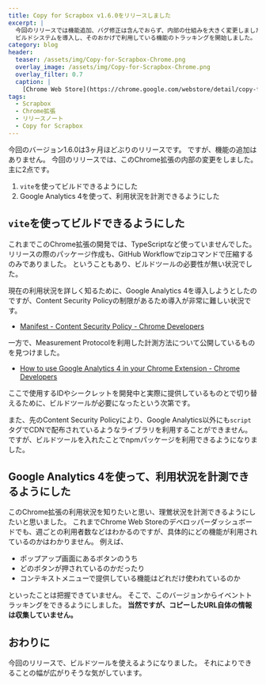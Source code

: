 ```yaml
---
title: Copy for Scrapbox v1.6.0をリリースしました
excerpt: |
  今回のリリースでは機能追加、バグ修正は含んでおらず、内部の仕組みを大きく変更しました。
  ビルドシステムを導入し、そのおかげで利用している機能のトラッキングを開始しました。
category: blog
header:
  teaser: /assets/img/Copy-for-Scrapbox-Chrome.png
  overlay_image: /assets/img/Copy-for-Scrapbox-Chrome.png
  overlay_filter: 0.7
  caption: |
    [Chrome Web Store](https://chrome.google.com/webstore/detail/copy-for-scrapbox/kalhokahkhkmbkiliieonfdmdeajlnog)
tags:
  - Scrapbox
  - Chrome拡張
  - リリースノート
  - Copy for Scrapbox
---
```


今回のバージョン1.6.0は3ヶ月ほどぶりのリリースです。
ですが、機能の追加はありません。
今回のリリースでは、このChrome拡張の内部の変更をしました。
主に2点です。

1. `vite`を使ってビルドできるようにした
2. Google Analytics 4を使って、利用状況を計測できるようにした

## `vite`を使ってビルドできるようにした

これまでこのChrome拡張の開発では、TypeScriptなど使っていませんでした。
リリースの際のパッケージ作成も、GitHub Workflowでzipコマンドで圧縮するのみでありました。
ということもあり、ビルドツールの必要性が無い状況でした。

現在の利用状況を詳しく知るために、Google Analytics 4を導入しようとしたのですが、Content Security Policyの制限があるため導入が非常に難しい状況です。

- [Manifest - Content Security Policy - Chrome Developers](https://developer.chrome.com/docs/extensions/mv3/manifest/content_security_policy/)

一方で、Measurement Protocolを利用した計測方法について公開しているものを見つけました。

- [How to use Google Analytics 4 in your Chrome Extension - Chrome Developers](https://developer.chrome.com/docs/extensions/mv3/tut_analytics/)

ここで使用するIDやシークレットを開発中と実際に提供しているものとで切り替えるために、ビルドツールが必要になったという次第です。

また、先のContent Security Policyにより、Google Analytics以外にも`script`タグでCDNで配布されているようなライブラリを利用することができません。
ですが、ビルドツールを入れたことでnpmパッケージを利用できるようになりました。

## Google Analytics 4を使って、利用状況を計測できるようにした

このChrome拡張の利用状況を知りたいと思い、理鶯状況を計測できるようにしたいと思いました。
これまでChrome Web Storeのデベロッパーダッシュボードでも、週ごとの利用者数などはわかるのですが、具体的にどの機能が利用されているのかはわかりません。
例えば、

- ポップアップ画面にあるボタンのうち
- どのボタンが押されているのかだったり
- コンテキストメニューで提供している機能はどれだけ使われているのか

といったことは把握できていません。
そこで、このバージョンからイベントトラッキングをできるようにしました。
**当然ですが、コピーしたURL自体の情報は収集していません。**

## おわりに

今回のリリースで、ビルドツールを使えるようになりました。
それによりできることの幅が広がりそうな気がしています。
